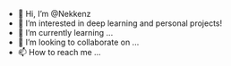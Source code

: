 - 👋 Hi, I’m @Nekkenz
- 👀 I’m interested in deep learning and personal projects!
- 🌱 I’m currently learning ...
- 💞️ I’m looking to collaborate on ...
- 📫 How to reach me ...

<!---
Nekkenz/Nekkenz is a ✨ special ✨ repository because its `README.md` (this file) appears on your GitHub profile.
You can click the Preview link to take a look at your changes.
--->
